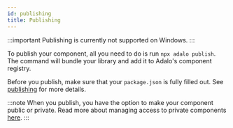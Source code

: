 ```yaml
---
id: publishing
title: Publishing
---
```


:::important
Publishing is currently not supported on Windows.
:::

To publish your component, all you need to do is run `npx adalo publish`. The command will bundle your library and add it to Adalo's component registry.

Before you publish, make sure that your `package.json` is fully filled out. See [publishing](/docs/workflow/publishing) for more details.

:::note
When you publish, you have the option to make your component public or private. Read more about managing access to private components [here](/docs/workflow/managing-private-components).
:::

